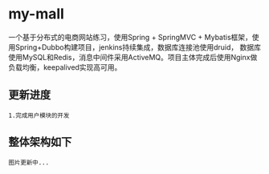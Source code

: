 # my-mall
   一个基于分布式的电商网站练习，使用Spring + SpringMVC + Mybatis框架，使用Spring+Dubbo构建项目，jenkins持续集成，数据库连接池使用druid，
数据库使用MySQL和Redis，消息中间件采用ActiveMQ。项目主体完成后使用Nginx做负载均衡，keepalived实现高可用。
    
## 更新进度
    1.完成用户模块的开发

    
## 整体架构如下

    图片更新中...

